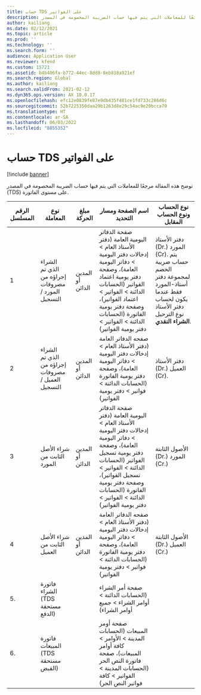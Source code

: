 ```yaml
---
title: حساب TDS على الفواتير
description: توضح هذه المقالة مرجعًا للمعاملات التي يتم فيها حساب الضريبة المخصومة في المصدر (TDS) على مستوى الفاتورة.
author: kailiang
ms.date: 02/12/2021
ms.topic: article
ms.prod: ''
ms.technology: ''
ms.search.form: ''
audience: Application User
ms.reviewer: kfend
ms.custom: 15721
ms.assetid: b4b406fa-b772-44ec-8dd8-8eb818a921ef
ms.search.region: Global
ms.author: kailiang
ms.search.validFrom: 2021-02-12
ms.dyn365.ops.version: AX 10.0.17
ms.openlocfilehash: efc12e0839fe87e9db435f481ce1fd733c286d6c
ms.sourcegitcommit: 52b7225350daa29b1263d8e29c54ac9e20bcca70
ms.translationtype: HT
ms.contentlocale: ar-SA
ms.lasthandoff: 06/03/2022
ms.locfileid: "8855352"
---
```

# <a name="tds-calculation-on-invoices"></a>حساب TDS على الفواتير

[!include [banner](../includes/banner.md)]

توضح هذه المقالة مرجعًا للمعاملات التي يتم فيها حساب الضريبة المخصومة في المصدر (TDS) على مستوى الفاتورة.

| الرقم المسلسل | نوع المعاملة                                 | مبلغ الحركة | اسم الصفحة ومسار التحديد                                 | نوع الحساب ونوع الحساب المقابل                         |
| ------------- | ------------------------------------------------ | ------------------ | ------------------------------------------------------------ | ------------------------------------------------------------ |
| 1            | الشراء الذي تم إجراؤه من مصروفات المورد / التسجيل   | المدين أو الدائن  | صفحة الدفاتر اليومية العامة (دفتر الأستاذ العام > إدخالات دفتر اليومية > دفاتر اليومية العامة)، وصفحة دفتر يومية اعتماد الفواتير (الحسابات الدائنة > الفواتير > اعتماد الفواتير)، وصفحة دفتر يومية الفاتورة (الحسابات الدائنة > الفواتير > دفتر يومية الفواتير) | دفتر الأستاذ (Dr.) المورد (Cr).  يتم حساب ضريبة الخصم لمجموعة دفتر أستاذ-المورد فقط عندما يكون لحساب دفتر الأستاذ نوع الترحيل **الشراء**  **النقدي**. |
| 2            | الشراء الذي تم إجراؤه من مصروفات العميل / التسجيل | المدين أو الدائن  | صفحه الدفاتر العامة (دفتر الأستاذ العام > إدخالات دفتر اليومية > دفاتر اليومية العامة)، وصفحة دفتر يومية الفاتورة (الحسابات الدائنة > فواتير > دفتر يومية الفواتير) | دفتر الأستاذ (Dr.) العميل (Cr).                                 |
| 3            | شراء الأصل الثابت من المورد              | المدين أو الدائن  | صفحة الدفاتر اليومية العامة (دفتر الأستاذ العام > إدخالات دفتر اليومية > دفاتر اليومية العامة)، وصفحة دفتر يومية تسجيل الفواتير (الحسابات الدائنة > الفواتير > تسجيل الفواتير)، وصفحة دفتر يومية الفاتورة (الحسابات الدائنة > الفواتير > دفتر يومية الفواتير) | الأصول الثابتة (Dr.) المورد (Cr.)                             |
| 4            | شراء الأصل الثابت من العميل            | المدين أو الدائن  | صفحه الدفاتر العامة (دفتر الأستاذ العام > إدخالات دفتر اليومية > دفاتر اليومية العامة)، وصفحة دفتر يومية الفاتورة (الحسابات الدائنة > فواتير > دفتر يومية الفواتير) | الأصول الثابتة (Dr.) العميل (Cr.)                           |
| 5.            | فاتورة الشراء (TDS مستحقة الدفع)                  |                    | صفحة أمر الشراء (الحسابات الدائنة > أوامر الشراء > جميع أوامر الشراء) |                                                              |
| 6.            | فاتورة المبيعات (TDS مستحقة القبض)                  |                    | صفحة أومر المبيعات (الحسابات المدينة > الأوامر > كافة أوامر المبيعات)، صفحة فاتورة النص الحر (الحسابات المدينة > الفواتير > كافة فواتير النص الحر) |                                                              |
